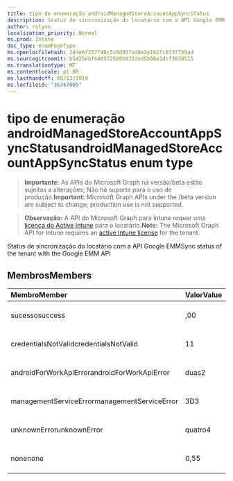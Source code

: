 ```yaml
---
title: tipo de enumeração androidManagedStoreAccountAppSyncStatus
description: Status de sincronização do locatário com a API Google EMM
author: rolyon
localization_priority: Normal
ms.prod: Intune
doc_type: enumPageType
ms.openlocfilehash: 24de6f257f98c5c0d057ad8e3e162fc8f3f7b9ad
ms.sourcegitcommit: b5425ebf648572569b032ded5b56e1dcf3830515
ms.translationtype: MT
ms.contentlocale: pt-BR
ms.lasthandoff: 08/13/2019
ms.locfileid: "36367005"
---
```

# <a name="androidmanagedstoreaccountappsyncstatus-enum-type"></a><span data-ttu-id="00a2f-103">tipo de enumeração androidManagedStoreAccountAppSyncStatus</span><span class="sxs-lookup"><span data-stu-id="00a2f-103">androidManagedStoreAccountAppSyncStatus enum type</span></span>

> <span data-ttu-id="00a2f-104">**Importante:** As APIs do Microsoft Graph na versão/beta estão sujeitas a alterações; Não há suporte para o uso de produção.</span><span class="sxs-lookup"><span data-stu-id="00a2f-104">**Important:** Microsoft Graph APIs under the /beta version are subject to change; production use is not supported.</span></span>

> <span data-ttu-id="00a2f-105">**Observação:** A API do Microsoft Graph para Intune requer uma [licença do Active Intune](https://go.microsoft.com/fwlink/?linkid=839381) para o locatário.</span><span class="sxs-lookup"><span data-stu-id="00a2f-105">**Note:** The Microsoft Graph API for Intune requires an [active Intune license](https://go.microsoft.com/fwlink/?linkid=839381) for the tenant.</span></span>

<span data-ttu-id="00a2f-106">Status de sincronização do locatário com a API Google EMM</span><span class="sxs-lookup"><span data-stu-id="00a2f-106">Sync status of the tenant with the Google EMM API</span></span>

## <a name="members"></a><span data-ttu-id="00a2f-107">Membros</span><span class="sxs-lookup"><span data-stu-id="00a2f-107">Members</span></span>
|<span data-ttu-id="00a2f-108">Membro</span><span class="sxs-lookup"><span data-stu-id="00a2f-108">Member</span></span>|<span data-ttu-id="00a2f-109">Valor</span><span class="sxs-lookup"><span data-stu-id="00a2f-109">Value</span></span>|<span data-ttu-id="00a2f-110">Descrição</span><span class="sxs-lookup"><span data-stu-id="00a2f-110">Description</span></span>|
|:---|:---|:---|
|<span data-ttu-id="00a2f-111">sucesso</span><span class="sxs-lookup"><span data-stu-id="00a2f-111">success</span></span>|<span data-ttu-id="00a2f-112">,0</span><span class="sxs-lookup"><span data-stu-id="00a2f-112">0</span></span>|<span data-ttu-id="00a2f-113">Ainda não documentado</span><span class="sxs-lookup"><span data-stu-id="00a2f-113">Not yet documented</span></span>|
|<span data-ttu-id="00a2f-114">credentialsNotValid</span><span class="sxs-lookup"><span data-stu-id="00a2f-114">credentialsNotValid</span></span>|<span data-ttu-id="00a2f-115">1</span><span class="sxs-lookup"><span data-stu-id="00a2f-115">1</span></span>|<span data-ttu-id="00a2f-116">Ainda não documentado</span><span class="sxs-lookup"><span data-stu-id="00a2f-116">Not yet documented</span></span>|
|<span data-ttu-id="00a2f-117">androidForWorkApiError</span><span class="sxs-lookup"><span data-stu-id="00a2f-117">androidForWorkApiError</span></span>|<span data-ttu-id="00a2f-118">duas</span><span class="sxs-lookup"><span data-stu-id="00a2f-118">2</span></span>|<span data-ttu-id="00a2f-119">Ainda não documentado</span><span class="sxs-lookup"><span data-stu-id="00a2f-119">Not yet documented</span></span>|
|<span data-ttu-id="00a2f-120">managementServiceError</span><span class="sxs-lookup"><span data-stu-id="00a2f-120">managementServiceError</span></span>|<span data-ttu-id="00a2f-121">3D</span><span class="sxs-lookup"><span data-stu-id="00a2f-121">3</span></span>|<span data-ttu-id="00a2f-122">Ainda não documentado</span><span class="sxs-lookup"><span data-stu-id="00a2f-122">Not yet documented</span></span>|
|<span data-ttu-id="00a2f-123">unknownError</span><span class="sxs-lookup"><span data-stu-id="00a2f-123">unknownError</span></span>|<span data-ttu-id="00a2f-124">quatro</span><span class="sxs-lookup"><span data-stu-id="00a2f-124">4</span></span>|<span data-ttu-id="00a2f-125">Ainda não documentado</span><span class="sxs-lookup"><span data-stu-id="00a2f-125">Not yet documented</span></span>|
|<span data-ttu-id="00a2f-126">none</span><span class="sxs-lookup"><span data-stu-id="00a2f-126">none</span></span>|<span data-ttu-id="00a2f-127">0,5</span><span class="sxs-lookup"><span data-stu-id="00a2f-127">5</span></span>|<span data-ttu-id="00a2f-128">Ainda não documentado</span><span class="sxs-lookup"><span data-stu-id="00a2f-128">Not yet documented</span></span>|



